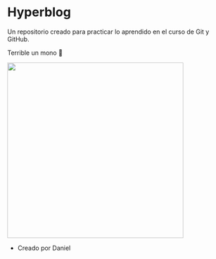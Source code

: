# Hyperblog
Un repositorio creado para practicar lo aprendido en el curso de Git y GitHub.

Terrible un mono 🐒

<img src="https://i.imgur.com/HiPqojN.jpg" width="400">

* Creado por Daniel